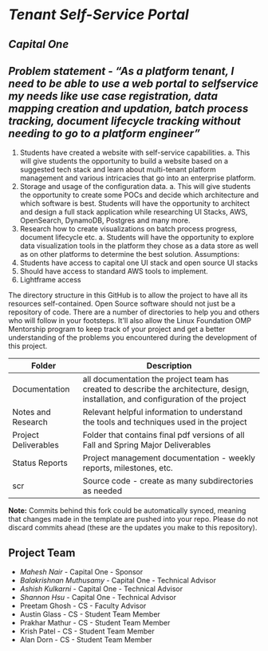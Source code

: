 # *Tenant Self-Service Portal*
## *Capital One*
## *Problem statement - “As a platform tenant, I need to be able to use a web portal to selfservice my needs like use case registration, data mapping creation and updation, batch process tracking, document lifecycle tracking without needing to go to a platform engineer”*
 1. Students have created a website with self-service capabilities.
 a. This will give students the opportunity to build a website based on a suggested tech stack and learn about multi-tenant platform management and various intricacies that go into an enterprise platform.
 2. Storage and usage of the configuration data.
 a. This will give students the opportunity to create some POCs and decide which architecture and which software is best. Students will have the opportunity to architect and design a full stack application while researching UI Stacks, AWS, OpenSearch, DynamoDB, Postgres and many more.
 3. Research how to create visualizations on batch process progress, document lifecycle etc.
 a. Students will have the opportunity to explore data visualization tools in the platform they chose as a data store as well as on other platforms to determine the best solution.
 Assumptions:
 1. Students have access to capital one UI stack and open source UI stacks
 2. Should have access to standard AWS tools to implement.
 3. Lightframe access

The directory structure in this GitHub is to allow the project to have all its resources self-contained.
Open Source software should not just be a repository of code.  There are a number of directories to help you and others who will 
follow in your footsteps.  It'll also allow the Linux Foundation OMP Mentorship program to keep track of your project and get
a better understanding of the problems you encountered during the development of this project. 

| Folder | Description |
|---|---|
| Documentation |  all documentation the project team has created to describe the architecture, design, installation, and configuration of the project |
| Notes and Research | Relevant helpful information to understand the tools and techniques used in the project |
| Project Deliverables | Folder that contains final pdf versions of all Fall and Spring Major Deliverables |
| Status Reports | Project management documentation - weekly reports, milestones, etc. |
| scr | Source code - create as many subdirectories as needed |

**Note:** Commits behind this fork could be automatically synced, meaning that changes made in the template are pushed into your repo. Please do not discard commits ahead (these are the updates you make to this repository).

## Project Team
- *Mahesh Nair*  - Capital One - Sponsor
- *Balakrishnan Muthusamy* - Capital One - Technical Advisor
- *Ashish Kulkarni* - Capital One - Technical Advisor
- *Shannon Hsu* - Capital One - Technical Advisor
- Preetam Ghosh - CS - Faculty Advisor
- Austin Glass - CS - Student Team Member
- Prakhar Mathur - CS - Student Team Member
- Krish Patel - CS - Student Team Member
- Alan Dorn - CS - Student Team Member
